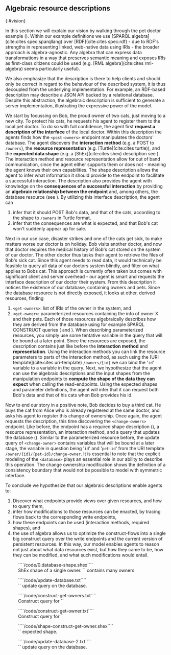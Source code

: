 ## Algebraic resource descriptions
{:#vision}

In this section we will explain our vision by walking through the pet doctor example ([](#interface-viz)).
Within our example definitions we use [SPARQL algebra](cite:cites spec:sparqllang) over [RDF](cite:cites spec:rdf) -
due to RDF's strengths in representing linked, web-native data using IRIs - the broader approach is algebra-agnostic.
Any algebra that can express data transformations in a way that preserves semantic meaning and
exposes IRIs as first-class citizens could be used (e.g. [RML algebra](cite:cites rml-algebra) seems particularly useful).

We also emphasize that the description is there to help clients and should only be correct in regard to the behaviour of the described system,
it is thus decoupled from the underlying implementation.
For example, an RDF-based description may describe a JSON API backed by a relational database.
Despite this abstraction,
the algebraic description is sufficient to generate a server implementation, illustrating the expressive power of the model.

We start by focussing on Bob, the proud owner of two cats, just moving to a new city.
To protect his cats, he requests his agent to register them to the local pet doctor.
To do so with full confidence, the agent first **request a description of the interface** of the local doctor.
Within this description the agents finds how the `<post-owners>` endpoint manipulates the doctors' database.
The agent discovers the **interaction method** (e.g. a POST to `/owners`), the **resource representation** (e.g. [Turtle](cite:cites turtle)),
and the **expected data shape** (e.g. a [ShEx](cite:cites shex) description see [](#owner-shape)).
The interaction method and resource representation allow for out of band communication, since the agent either supports them or does not -
meaning the agent knows their own capabilities.
The shape description allows the agent to infer what information it should provide to the endpoint to facilitate a successful interaction.
The description also provides the agent with knowledge on the **consequences of a successful interaction**
by providing an **algebraic relationship between the endpoint** and, among others, the database resource (see [](#update-1)). 
By utilizing this interface description, the agent can
1. infer that it should POST Bob's data, and that of the cats, according to the shape to `/owners` in Turtle format.
2. infer that the consequences are what is expected, and that Bob's cat won't suddenly appear up for sale.

Next in our use case, disaster strikes and one of the cats get sick, to make matters worse our doctor is on holiday.
Bob visits another doctor, and now that doctor requires the medical history of Bob's cat stored on the system of our doctor. 
The other doctor thus tasks their agent to retrieve the files of Bob's sick cat.
Since this agent needs to read data, it would technically be feasible to query all data of our doctors system blindly, and filter on what applies to Bobs cat.
This approach is currently often taken but comes with significant client and server overhead -
our agent is smart and requests the interface description of our doctor their system. 
From this description it notices the existence of our database, containing owners and pets.
Since the database resource is not directly exposed, it looks at other, derived resources, finding
1. `<get-owners>`: list of IRIs of the owner in the system, and
2. `<get-owner>`: parameterized resources containing the info of owner X and their pets.
Each of those resources algebraically describes how they are derived from the database using for example SPARQL CONSTRUCT queries
([](#construct-get-owners) and [](#construct-get-owner)).
When describing parameterized resources, you simply use some tentative variable in the query that will be bound at a later point. 
Since the resources are exposed, the description contains just like before the **interaction method** and **representation**.
Using the interaction methods you can link the resource parameters to parts of the interaction method,
as such using the [URI template](cite:cites uri-template) `/owners/{id}` we can bind the '`id`' variable to a variable in the query.
Next, we hypothesize that the agent can use the algebraic descriptions and the input shapes from the manipulation endpoints to
**compute the shape of the data they can expect** when calling the read-endpoints.
Using the expected shapes and parameter definitions, the agent will infer that it can request both Bob's data and that of his cats when Bob provides his id. 

Now to end our story in a positive note, Bob decides to buy a third cat.
He buys the cat from Alice who is already registered at the same doctor,
and asks his agent to register this change of ownership.
Once again, the agent requests the description, this time discovering the `<change-owners>` endpoint.
Like before, the endpoint has a required shape description ([](#shape-update-2)), a resource representation, an interaction method, and a query that updates the database ([](#update-2)).
Similar to the parameterized resource before, the update query of `<change-owner>` contains variables that will be bound at a later stage,
the variable in question being '`id`' and '`pet-id`' from the URI template `/owner/{id}/{pet-id}/change-owner`.
It is essential to note that the explicit modeling of the `<database>` plays an essential role in our ability to describe this operation.
The change ownership modification shows the definition of a consistency boundary that would not be possible to model with symmetric interface.

To conclude we hypothesize that our algebraic descriptions enable agents to:
1. Discover what endpoints provide views over given resources, and how to query them,
2. infer how modifications to those resources can be enacted, by tracing flows back to the corresponding write endpoints,
3. how these endpoints can be used (interaction methods, required shapes), and
4. the use of algebra allows us to optimize the construct-flows into a single big construct query over the write endpoints and the current version of persistent resources.
In this way, our model enables agents to reason not just about what data resources exist, but how they came to be,
how they can be modified, and what such modifications would entail.

<div class="my-big-fig">

<figure id="owner-shape">
````/code/0.database-shape.shex````
<figcaption markdown="block">
ShEx shape of a single owner.  
`<database>` contains many owners.
</figcaption>
</figure>

<figure id="update-1">
````/code/update-database.txt````
<figcaption markdown="block">
`<post-owners>` update query  
on the database.
</figcaption>
</figure>

<figure id="construct-get-owners">
````/code/construct-get-owners.txt````
<figcaption markdown="block">
Construct query for 
`<get-owners>`
</figcaption>
</figure>

<figure id="construct-get-owner">
````/code/construct-get-owner.txt````
<figcaption markdown="block">
Construct query for 
`<get-owner>`
</figcaption>
</figure>


<figure id="shape-update-2">
````/code/shape-construct-get-owner.shex````
<figcaption markdown="block">
`<change-owners>` expected shape.
</figcaption>
</figure>

<figure id="update-2">
````/code/update-database-2.txt````
<figcaption markdown="block">
`<change-owners>` update query  
on the database.
</figcaption>
</figure>

</div>
